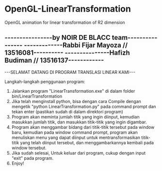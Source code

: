 # OpenGL-LinearTransformation
OpenGL animation for linear transformation of R2 dimension

----------------by NOIR DE BLACC team----------------
-------------Rabbi Fijar Mayoza // 13516081----------
---------------Hafizh Budiman // 13516137------------
-----------------------------------------------------
---SELAMAT DATANG DI PROGRAM TRANSLASI LINEAR KAMI---

Langkah-langkah penggunaan program:
1. Jalankan program "LinearTransformation.exe" di dalam folder bin/LinearTransformation
2. Jika telah menginstall python, bisa dengan cara Compile dengan mengetik
   "python LinearTransformation.py" pada command prompt dan tekan enter
   (pastikan sudah di dalam direktori program)
2. Program akan meminta jumlah titik yang ingin diinput, kemudian masukkan 
   jumlah titik, dan masukkan titik-titik yang ingin digambar.
3. Program akan menggambar bidang dari titik-titik tersebut pada window baru,
   kemudian pada window command prompt, program akan menuliskan menu yang dapat
   diinput untuk mentransformasikan titik-titik yang telah diinput tersebut,
   dan menggambarkannya kembali pada window tersebut.
4. Jika sudah selesai, Untuk keluar dari program, cukup dengan input "exit" 
   pada program.
5. Enjoy!
